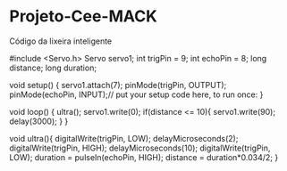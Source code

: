 # Projeto-Cee-MACK
Código da lixeira inteligente

#include <Servo.h>
Servo servo1;
int trigPin = 9;
int echoPin = 8;
long distance;
long duration;
 
void setup() 
{
servo1.attach(7); 
 pinMode(trigPin, OUTPUT);
 pinMode(echoPin, INPUT);// put your setup code here, to run once:
}
 
void loop() {
  ultra();
  servo1.write(0);
  if(distance <= 10){
  servo1.write(90);
  delay(3000);
  }
}
 
void ultra(){
  digitalWrite(trigPin, LOW);
  delayMicroseconds(2);
  digitalWrite(trigPin, HIGH);
  delayMicroseconds(10);
  digitalWrite(trigPin, LOW);
  duration = pulseIn(echoPin, HIGH);
  distance = duration*0.034/2;
  }
